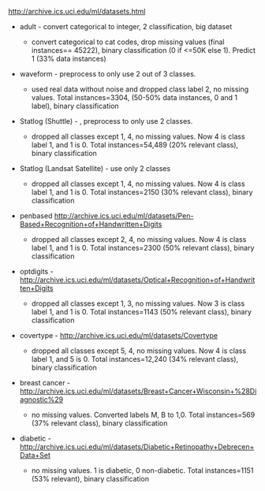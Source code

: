 http://archive.ics.uci.edu/ml/datasets.html
- adult - convert categorical to integer, 2 classification, big dataset
    - convert categorical to cat codes, drop missing values (final instances== 45222), binary classification (0 if <=50K else 1). Predict 1 (33% data instances)

- waveform - preprocess to only use 2 out of 3 classes.
    - used real data without noise and dropped class label 2, no missing values. Total instances=3304, (50-50% data instances, 0 and 1 label), binary classification

- Statlog (Shuttle) - , preprocess to only use 2 classes.
    - dropped all classes except 1, 4, no missing values. Now 4 is class label 1, and 1 is 0. Total instances=54,489 (20% relevant class), binary classification

- Statlog (Landsat Satellite) - use only 2 classes
    - dropped all classes except 1, 4, no missing values. Now 4 is class label 1, and 1 is 0. Total instances=2150 (30% relevant class), binary classification

- penbased http://archive.ics.uci.edu/ml/datasets/Pen-Based+Recognition+of+Handwritten+Digits
    - dropped all classes except 2, 4, no missing values. Now 4 is class label 1, and 1 is 0. Total instances=2300 (50% relevant class), binary classification

- optdigits - http://archive.ics.uci.edu/ml/datasets/Optical+Recognition+of+Handwritten+Digits
    - dropped all classes except 1, 3, no missing values. Now 3 is class label 1, and 1 is 0. Total instances=1143 (50% relevant class), binary classification

- covertype - http://archive.ics.uci.edu/ml/datasets/Covertype
    - dropped all classes except 5, 4, no missing values. Now 4 is class label 1, and 5 is 0. Total instances=12,240 (34% relevant class), binary classification

- breast cancer - http://archive.ics.uci.edu/ml/datasets/Breast+Cancer+Wisconsin+%28Diagnostic%29
    - no missing values. Converted labels M, B to 1,0. Total instances=569 (37% relevant class), binary classification

- diabetic - http://archive.ics.uci.edu/ml/datasets/Diabetic+Retinopathy+Debrecen+Data+Set
    - no missing values. 1 is diabetic, 0 non-diabetic. Total instances=1151 (53% relevant), binary classification


